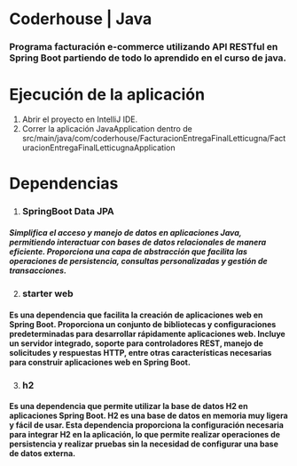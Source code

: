 # Coderhouse | Java<br>
### Programa facturación e-commerce utilizando  API RESTful en Spring Boot partiendo de todo lo aprendido en el curso de java.<br>

# Ejecución de la aplicación<br>
1. Abrir el proyecto en IntelliJ IDE.<br>
2. Correr la aplicación JavaApplication dentro de src/main/java/com/coderhouse/FacturacionEntregaFinalLetticugna/FacturacionEntregaFinalLetticugnaApplication<br>


# Dependencias<br>
1. ### SpringBoot Data JPA<br>
##### Simplifica el acceso y manejo de datos en aplicaciones Java, permitiendo interactuar con bases de datos relacionales de manera eficiente. Proporciona una capa de abstracción que facilita las operaciones de persistencia, consultas personalizadas y gestión de transacciones.<br>

2. ### starter web<br>
#### Es una dependencia que facilita la creación de aplicaciones web en Spring Boot. Proporciona un conjunto de bibliotecas y configuraciones predeterminadas para desarrollar rápidamente aplicaciones web. Incluye un servidor integrado, soporte para controladores REST, manejo de solicitudes y respuestas HTTP, entre otras características necesarias para construir aplicaciones web en Spring Boot.<br>

3. ### h2 <br>
#### Es una dependencia que permite utilizar la base de datos H2 en aplicaciones Spring Boot. H2 es una base de datos en memoria muy ligera y fácil de usar. Esta dependencia proporciona la configuración necesaria para integrar H2 en la aplicación, lo que permite realizar operaciones de persistencia y realizar pruebas sin la necesidad de configurar una base de datos externa.<br>